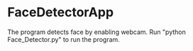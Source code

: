 # FaceDetectorApp
The program detects face by enabling webcam. 
Run "python Face_Detector.py" to run the program.
